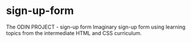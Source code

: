 # sign-up-form
The ODIN PROJECT - sign-up form
Imaginary sign-up form using learning topics from the intermediate HTML and CSS curriculum.